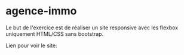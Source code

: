 # agence-immo

Le but de l'exercice est de réaliser un site responsive avec les flexbox uniquement HTML/CSS sans bootstrap. 

Lien pour voir le site: 
